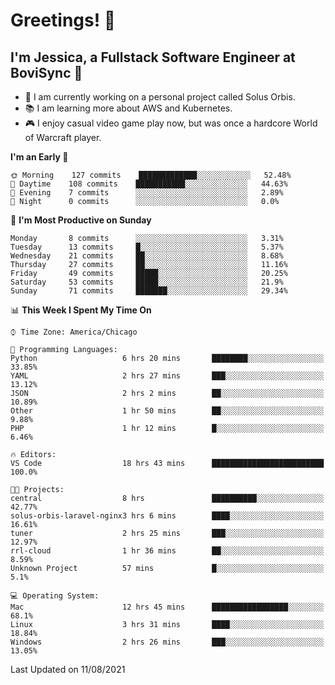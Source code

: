 # Greetings! 🧠

## I'm Jessica, a Fullstack Software Engineer at BoviSync 🐄

- 🌟 I am currently working on a personal project called Solus Orbis.
- 📚 I am learning more about AWS and Kubernetes.
- 🎮 I enjoy casual video game play now, but was once a hardcore World of Warcraft player.

<!--START_SECTION:waka-->
**I'm an Early 🐤** 

```text
🌞 Morning    127 commits    █████████████░░░░░░░░░░░░   52.48% 
🌆 Daytime    108 commits    ███████████░░░░░░░░░░░░░░   44.63% 
🌃 Evening    7 commits      ░░░░░░░░░░░░░░░░░░░░░░░░░   2.89% 
🌙 Night      0 commits      ░░░░░░░░░░░░░░░░░░░░░░░░░   0.0%

```
📅 **I'm Most Productive on Sunday** 

```text
Monday       8 commits      ░░░░░░░░░░░░░░░░░░░░░░░░░   3.31% 
Tuesday      13 commits     █░░░░░░░░░░░░░░░░░░░░░░░░   5.37% 
Wednesday    21 commits     ██░░░░░░░░░░░░░░░░░░░░░░░   8.68% 
Thursday     27 commits     ██░░░░░░░░░░░░░░░░░░░░░░░   11.16% 
Friday       49 commits     █████░░░░░░░░░░░░░░░░░░░░   20.25% 
Saturday     53 commits     █████░░░░░░░░░░░░░░░░░░░░   21.9% 
Sunday       71 commits     ███████░░░░░░░░░░░░░░░░░░   29.34%

```


📊 **This Week I Spent My Time On** 

```text
⌚︎ Time Zone: America/Chicago

💬 Programming Languages: 
Python                   6 hrs 20 mins       ████████░░░░░░░░░░░░░░░░░   33.85% 
YAML                     2 hrs 27 mins       ███░░░░░░░░░░░░░░░░░░░░░░   13.12% 
JSON                     2 hrs 2 mins        ██░░░░░░░░░░░░░░░░░░░░░░░   10.89% 
Other                    1 hr 50 mins        ██░░░░░░░░░░░░░░░░░░░░░░░   9.88% 
PHP                      1 hr 12 mins        █░░░░░░░░░░░░░░░░░░░░░░░░   6.46%

🔥 Editors: 
VS Code                  18 hrs 43 mins      █████████████████████████   100.0%

🐱‍💻 Projects: 
central                  8 hrs               ██████████░░░░░░░░░░░░░░░   42.77% 
solus-orbis-laravel-nginx3 hrs 6 mins        ████░░░░░░░░░░░░░░░░░░░░░   16.61% 
tuner                    2 hrs 25 mins       ███░░░░░░░░░░░░░░░░░░░░░░   12.97% 
rrl-cloud                1 hr 36 mins        ██░░░░░░░░░░░░░░░░░░░░░░░   8.59% 
Unknown Project          57 mins             █░░░░░░░░░░░░░░░░░░░░░░░░   5.1%

💻 Operating System: 
Mac                      12 hrs 45 mins      █████████████████░░░░░░░░   68.1% 
Linux                    3 hrs 31 mins       ████░░░░░░░░░░░░░░░░░░░░░   18.84% 
Windows                  2 hrs 26 mins       ███░░░░░░░░░░░░░░░░░░░░░░   13.05%

```


 Last Updated on 11/08/2021
<!--END_SECTION:waka-->

<!--
**jessikuh/jessikuh** is a ✨ _special_ ✨ repository because its `README.md` (this file) appears on your GitHub profile.

Here are some ideas to get you started:

- 🔭 I’m currently working on ...
- 🌱 I’m currently learning ...
- 👯 I’m looking to collaborate on ...
- 🤔 I’m looking for help with ...
- 💬 Ask me about ...
- 📫 How to reach me: ...
- 😄 Pronouns: ...
- ⚡ Fun fact: ...
-->
